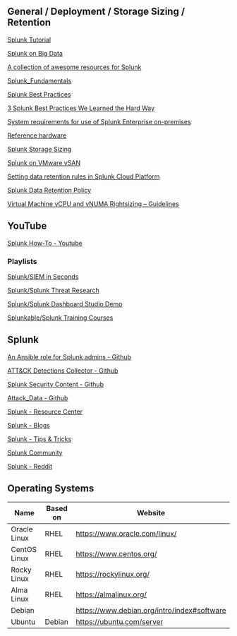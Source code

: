 ## General / Deployment / Storage Sizing / Retention
[Splunk Tutorial](https://www.tutorialspoint.com/splunk/splunk_tutorial.pdf)

[Splunk on Big Data](https://splunkonbigdata.com/)

[A collection of awesome resources for Splunk](https://github.com/sduff/awesome-splunk)

[Splunk_Fundamentals](https://github.com/paulinoprojects/Splunk_Fundamentals)

[Splunk Best Practices](https://www.aplura.com/splunk-best-practices/)

[3 Splunk Best Practices We Learned the Hard Way](https://www.sp6.io/blog/3-splunk-best-practice-lessons-we-learned-the-hard-way/)

[System requirements for use of Splunk Enterprise on-premises](https://docs.splunk.com/Documentation/Splunk/9.1.1/Installation/Systemrequirements)

[Reference hardware](https://docs.splunk.com/Documentation/Splunk/9.1.1/Capacity/Referencehardware)

[Splunk Storage Sizing](https://splunk-sizing.appspot.com/)

[Splunk on VMware vSAN](https://core.vmware.com/resource/splunk-vmware-vsan)

[Setting data retention rules in Splunk Cloud Platform](https://lantern.splunk.com/Splunk_Platform/Product_Tips/Data_Management/Setting_data_retention_rules_in_Splunk_Cloud_Platform)

[Splunk Data Retention Policy](https://www.splunk.com/en_us/legal/splunk-retention-policy.html)

[Virtual Machine vCPU and vNUMA Rightsizing – Guidelines](https://blogs.vmware.com/performance/2017/03/virtual-machine-vcpu-and-vnuma-rightsizing-rules-of-thumb.html)

## YouTube

[Splunk How-To - Youtube](https://www.youtube.com/@SplunkHowTo)

### Playlists

[Splunk/SIEM in Seconds](https://www.youtube.com/playlist?list=PLxkFdMSHYh3THHKq1pFp_FkQsNqjqTIAW)

[Splunk/Splunk Threat Research](https://www.youtube.com/playlist?list=PLxkFdMSHYh3T2VJ3mh4eUCdGLUwsEGnxc)

[Splunk/Splunk Dashboard Studio Demo](https://www.youtube.com/playlist?list=PLxkFdMSHYh3QfhADQP941q7bYwq5ksfJr)

[Splunkable/Splunk Training Courses](https://www.youtube.com/playlist?list=PL4_WMjvnNwYp1c8Aq6GhLxZgVFJPcaW_q)

## Splunk

[An Ansible role for Splunk admins - Github](https://github.com/splunk/ansible-role-for-splunk)

[ATT&CK Detections Collector - Github](https://github.com/splunk/attack-detections-collector)

[Splunk Security Content - Github](https://github.com/splunk/security_content)

[Attack_Data - Github](https://github.com/splunk/attack_data/)

[Splunk - Resource Center](https://www.splunk.com/en_us/resources.html)

[Splunk - Blogs](https://www.splunk.com/en_us/blog)

[Splunk - Tips & Tricks](https://www.splunk.com/en_us/blog/tips-and-tricks.html)

[Splunk Community](https://community.splunk.com/t5/Community/ct-p/en-us)

[Splunk - Reddit](https://www.reddit.com/r/Splunk/)

## Operating Systems
|     Name     | Based on |                   Website                   |
|--------------|----------|---------------------------------------------|
| Oracle Linux | RHEL     | https://www.oracle.com/linux/               |
| CentOS Linux | RHEL     | https://www.centos.org/                     |
| Rocky Linux  | RHEL     | https://rockylinux.org/                     |
| Alma Linux   | RHEL     | https://almalinux.org/                      |
| Debian       |    | https://www.debian.org/intro/index#software |
| Ubuntu       | Debian   | https://ubuntu.com/server                   |
